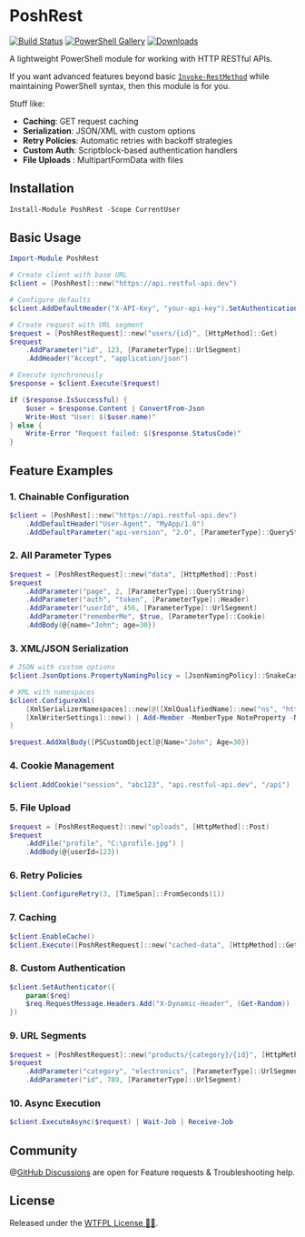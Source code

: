 ﻿# PoshRest

[![Build Status](https://github.com/chadnpc/PoshRest/actions/workflows/build_module.yaml/badge.svg)](https://github.com/chadnpc/PoshRest/actions) [![PowerShell Gallery](https://img.shields.io/powershellgallery/v/PoshRest.svg)](https://www.powershellgallery.com/packages/PoshRest) [![Downloads](https://img.shields.io/powershellgallery/dt/PoshRest.svg)](https://www.powershellgallery.com/packages/PoshRest)

A lightweight PowerShell module for working with HTTP RESTful APIs.

If you want advanced features beyond basic [`Invoke-RestMethod`](https://learn.microsoft.com/en-us/powershell/module/microsoft.powershell.utility/invoke-restmethod) while maintaining PowerShell syntax, then this module is for you.

Stuff like:

- **Caching**: GET request caching
- **Serialization**: JSON/XML with custom options
- **Retry Policies**: Automatic retries with backoff strategies
- **Custom Auth**: Scriptblock-based authentication handlers
- **File Uploads** : MultipartFormData with files


## Installation

```powershell
Install-Module PoshRest -Scope CurrentUser
```

## Basic Usage

```powershell
Import-Module PoshRest

# Create client with base URL
$client = [PoshRest]::new("https://api.restful-api.dev")

# Configure defaults
$client.AddDefaultHeader("X-API-Key", "your-api-key").SetAuthentication("Bearer", "your-token").ConfigureRetry(5, [TimeSpan]::FromSeconds(2)).EnableCache()

# Create request with URL segment
$request = [PoshRestRequest]::new("users/{id}", [HttpMethod]::Get)
$request
    .AddParameter("id", 123, [ParameterType]::UrlSegment)
    .AddHeader("Accept", "application/json")

# Execute synchronously
$response = $client.Execute($request)

if ($response.IsSuccessful) {
    $user = $response.Content | ConvertFrom-Json
    Write-Host "User: $($user.name)"
} else {
    Write-Error "Request failed: $($response.StatusCode)"
}
```

## Feature Examples

### 1. Chainable Configuration

  ```powershell
  $client = [PoshRest]::new("https://api.restful-api.dev")
      .AddDefaultHeader("User-Agent", "MyApp/1.0")
      .AddDefaultParameter("api-version", "2.0", [ParameterType]::QueryString)
  ```

### 2. All Parameter Types

  ```powershell
  $request = [PoshRestRequest]::new("data", [HttpMethod]::Post)
  $request
      .AddParameter("page", 2, [ParameterType]::QueryString)
      .AddParameter("auth", "token", [ParameterType]::Header)
      .AddParameter("userId", 456, [ParameterType]::UrlSegment)
      .AddParameter("rememberMe", $true, [ParameterType]::Cookie)
      .AddBody(@{name="John"; age=30})
  ```

### 3. XML/JSON Serialization

  ```powershell
  # JSON with custom options
  $client.JsonOptions.PropertyNamingPolicy = [JsonNamingPolicy]::SnakeCase

  # XML with namespaces
  $client.ConfigureXml(
      [XmlSerializerNamespaces]::new(@([XmlQualifiedName]::new("ns", "http://example.com"))),
      [XmlWriterSettings]::new() | Add-Member -MemberType NoteProperty -Name Indent -Value $true
  )

  $request.AddXmlBody([PSCustomObject]@{Name="John"; Age=30})
  ```

### 4. Cookie Management

  ```powershell
  $client.AddCookie("session", "abc123", "api.restful-api.dev", "/api")
  ```

### 5. File Upload

  ```powershell
  $request = [PoshRestRequest]::new("uploads", [HttpMethod]::Post)
  $request
      .AddFile("profile", "C:\profile.jpg") |
      .AddBody(@{userId=123})
  ```

### 6. Retry Policies

  ```powershell
  $client.ConfigureRetry(3, [TimeSpan]::FromSeconds(1))
  ```

### 7. Caching

  ```powershell
  $client.EnableCache()
  $client.Execute([PoshRestRequest]::new("cached-data", [HttpMethod]::Get))
  ```

### 8. Custom Authentication

  ```powershell
  $client.SetAuthenticator({
      param($req)
      $req.RequestMessage.Headers.Add("X-Dynamic-Header", (Get-Random))
  })
  ```

### 9. URL Segments

  ```powershell
  $request = [PoshRestRequest]::new("products/{category}/{id}", [HttpMethod]::Get)
  $request
      .AddParameter("category", "electronics", [ParameterType]::UrlSegment)
      .AddParameter("id", 789, [ParameterType]::UrlSegment)
  ```

### 10. Async Execution

  ```powershell
  $client.ExecuteAsync($request) | Wait-Job | Receive-Job
  ```


## Community

@[GitHub Discussions](https://github.com/chadnpc/PoshRest/discussions) are open for Feature requests & Troubleshooting help.

## License

Released under the [WTFPL License 🍷🗿](LICENSE).